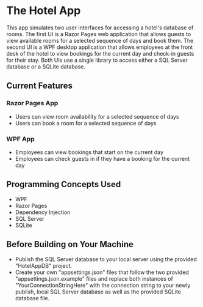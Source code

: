 # The Hotel App
This app simulates two user interfaces for accessing a hotel's database of rooms. The first UI is a Razor Pages web application that allows guests to view available rooms for a 
selected sequence of days and book them. The second UI is a WPF desktop application that allows employees at the front desk of the hotel to view bookings for the current day and
check-in guests for their stay. Both UIs use a single library to access either a SQL Server database or a SQLite database.


## Current Features
### Razor Pages App
- Users can view room availability for a selected sequence of days
- Users can book a room for a selected sequence of days


### WPF App
- Employees can view bookings that start on the current day
- Employees can check guests in if they have a booking for the current day


## Programming Concepts Used
- WPF
- Razor Pages
- Dependency Injection
- SQL Server
- SQLite


## Before Building on Your Machine
- Publish the SQL Server database to your local server using the provided "HotelAppDB" project.
- Create your own "appsettings.json" files that follow the two provided "appsettings.json.example" files and replace both instances of "YourConnectionStringHere" with the connection string to your newly publish, local SQL Server database as well as the provided SQLite database file.
